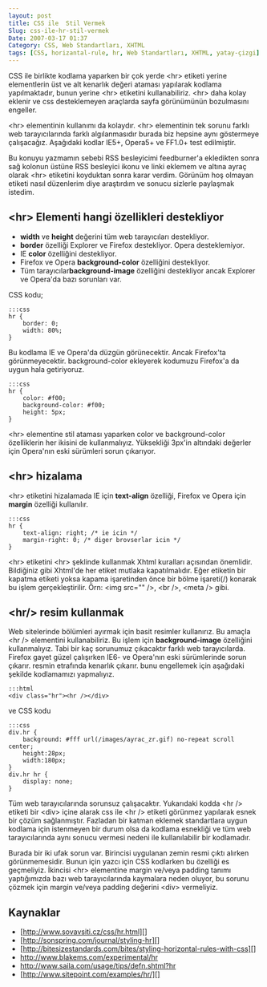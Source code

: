 ```yaml
---
layout: post
title: CSS ile  Stil Vermek
Slug: css-ile-hr-stil-vermek
Date: 2007-03-17 01:37
Category: CSS, Web Standartları, XHTML
tags: [CSS, horizantal-rule, hr, Web Standartları, XHTML, yatay-çizgi]
---
```


CSS ile birlikte kodlama yaparken bir çok yerde <hr\> etiketi yerine
elementlerin üst ve alt kenarlık değeri ataması yapılarak kodlama
yapılmaktadır, bunun yerine <hr\> etiketini kullanabiliriz. <hr\>
daha kolay eklenir ve css desteklemeyen araçlarda sayfa görünümünün
bozulmasını engeller.

<hr\> elementinin kullanımı da kolaydır. <hr\> elementinin tek sorunu
farklı web tarayıcılarında farklı algılanmasıdır burada biz hepsine aynı
göstermeye çalışacağız. Aşağıdaki kodlar IE5+, Opera5+ ve FF1.0+ test
edilmiştir.

Bu konuyu yazmamın sebebi RSS besleyicimi feedburner'a ekledikten sonra
sağ kolonun üstüne RSS besleyici ikonu ve linki eklemem ve altına ayraç
olarak <hr\> etiketini koyduktan sonra karar verdim. Görünüm hoş
olmayan etiketi nasıl düzenlerim diye araştırdım ve sonucu sizlerle
paylaşmak istedim.

## <hr\> Elementi hangi özellikleri destekliyor

-   **width** ve **height** değerini tüm web tarayıcıları destekliyor.
-   **border** özelliği Explorer ve Firefox destekliyor. Opera
    desteklemiyor.
-   IE **color** özelliğini destekliyor.
-   Firefox ve Opera **background-color** özelliğini destekliyor.
-   Tüm tarayıcılar**background-image** özelliğini destekliyor ancak
    Explorer ve Opera'da bazı sorunları var.

CSS kodu;

	:::css
	hr {
		border: 0;
		width: 80%;
	}

Bu kodlama IE ve Opera'da düzgün görünecektir. Ancak Firefox'ta
görünmeyecektir. background-color ekleyerek kodumuzu Firefox'a da uygun
hala getiriyoruz.

	:::css
	hr {
		color: #f00;
		background-color: #f00;
		height: 5px;
	}

<hr\> elementine stil ataması yaparken color ve background-color
özelliklerin her ikisini de kullanmalıyız. Yüksekliği 3px'in altındaki
değerler için Opera'nın eski sürümleri sorun çıkarıyor.

## <hr\> hizalama

<hr\> etiketini hizalamada IE için **text-align** özelliği, Firefox
ve Opera için **margin** özelliği kullanılır.

	:::css
	hr {
		text-align: right; /* ie icin */
		margin-right: 0; /* diger brovserlar icin */
	}

<hr\> etiketini <hr\> şeklinde kullanmak Xhtml kuralları açısından
önemlidir. Bildiğiniz gibi Xhtml'de her etiket mutlaka kapatılmalıdır.
Eğer etiketin bir kapatma etiketi yoksa kapama işaretinden önce bir
bölme işareti(/) konarak bu işlem gerçekleştirilir. Örn: <img src=""
/\>, <br /\>, <meta /\> gibi.

## <hr/\> resim kullanmak

Web sitelerinde bölümleri ayırmak için basit resimler kullanırız. Bu
amaçla <hr /\> elementini kullanabiliriz. Bu işlem için
**background-image** özelliğini kullanmalıyız. Tabi bir kaç sorunumuz
çıkacaktır farklı web tarayıcılarda. Firefox gayet güzel çalışırken IE6-
ve Opera'nın eski sürümlerinde sorun çıkarır. resmin etrafında kenarlık
çıkarır. bunu engellemek için aşağıdaki şekilde kodlamamızı yapmalıyız.

	:::html
	<div class="hr"><hr /></div>

ve CSS kodu

	:::css
	div.hr {
	    background: #fff url(/images/ayrac_zr.gif) no-repeat scroll center;
	    height:28px;
	    width:180px;
	}
	div.hr hr {
		display: none;
	}

Tüm web tarayıcılarında sorunsuz çalışacaktır. Yukarıdaki kodda <hr /\>
etiketi bir <div\> içine alarak css ile <hr /\> etiketi görünmez
yapılarak esnek bir çözüm sağlanmıştır. Fazladan bir katman eklemek
standartlara uygun kodlama için istenmeyen bir durum olsa da kodlama
esnekliği ve tüm web tarayıcılarında aynı sonucu vermesi nedeni ile
kullanılabilir bir kodlamadır.

Burada bir iki ufak sorun var. Birincisi uygulanan zemin resmi çıktı
alırken görünmemesidir. Bunun için yazcı için CSS kodlarken bu özelliği
es geçmeliyiz. İkincisi <hr\> elementine margin ve/veya padding tanımı
yaptığımızda bazı web tarayıcılarında kaymalara neden oluyor, bu sorunu
çözmek için margin ve/veya padding değerini <div\> vermeliyiz.

## Kaynaklar

-   [http://www.sovavsiti.cz/css/hr.html][]
-   [http://sonspring.com/journal/styling-hr][]
-   [http://bitesizestandards.com/bites/styling-horizontal-rules-with-css][]
-   http://www.blakems.com/experimental/hr
-   http://www.saila.com/usage/tips/defn.shtml?hr
-   [http://www.sitepoint.com/examples/hr/][]

  [http://www.sovavsiti.cz/css/hr.html]: http://www.sovavsiti.cz/css/hr.html
  [http://sonspring.com/journal/styling-hr]: http://sonspring.com/journal/styling-hr
  [http://bitesizestandards.com/bites/styling-horizontal-rules-with-css]: http://bitesizestandards.com/bites/styling-horizontal-rules-with-css
  [http://www.sitepoint.com/examples/hr/]: http://www.sitepoint.com/examples/hr/
